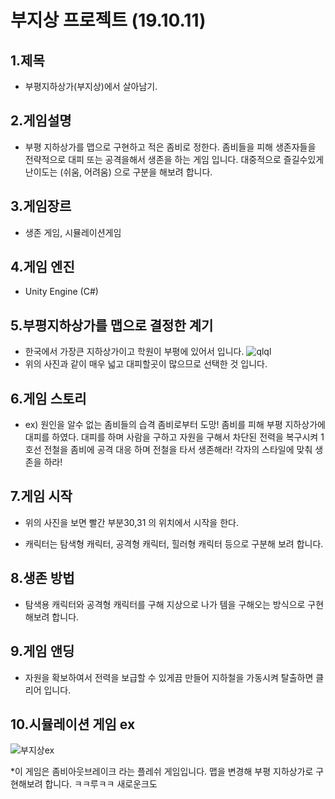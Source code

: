 부지상 프로젝트 (19.10.11)
===
1.제목
---
* 부평지하상가(부지상)에서 살아남기.

2.게임설명
---
* 부평 지하상가를 맵으로 구현하고 적은 좀비로 정한다. 좀비들을 피해 생존자들을 전략적으로 대피 또는 공격을해서 생존을 하는 게임 입니다.
대중적으로 즐길수있게 난이도는 (쉬움, 어려움) 으로 구분을 해보려 합니다. 

3.게임장르
---
* 생존 게임, 시뮬레이션게임

4.게임 엔진
---
* Unity Engine (C#) 

5.부평지하상가를 맵으로 결정한 계기
---
* 한국에서 가장큰 지하상가이고 학원이 부평에 있어서 입니다.
![qlql](https://user-images.githubusercontent.com/54255813/66633626-33a79f80-ec46-11e9-8240-be5ef8e99d57.png)
* 위의 사진과 같이 매우 넓고 대피할곳이 많으므로 선택한 것 입니다.

6.게임 스토리
---
* ex) 원인을 알수 없는 좀비들의 습격 좀비로부터 도망! 좀비를 피해 부평 지하상가에 대피를 하였다. 대피를 하며 사람을 구하고 자원을 구해서 차단된 전력을 복구시켜 1호선 전철을 좀비에 공격 대응 하며 전철을 타서 생존해라! 각자의 스타일에 맞춰 생존을 하라!

7.게임 시작
---
* 위의 사진을 보면 빨간 부분30,31 의 위치에서 시작을 한다.

* 캐릭터는 탐색형 캐릭터, 공격형 캐릭터, 힐러형 캐릭터 등으로 구분해 보려 합니다. 

8.생존 방법
---
* 탐색용 캐릭터와 공격형 캐릭터를 구해 지상으로 나가 템을 구해오는 방식으로 구현 해보려 합니다. 

9.게임 앤딩
---
* 자원을 확보하여서 전력을 보급할 수 있게끔 만들어 지하철을 가동시켜 탈출하면 클리어 입니다.

10.시뮬레이션 게임 ex
---
![부지상ex](https://user-images.githubusercontent.com/54255813/66635681-adda2300-ec4a-11e9-9b51-241d0f7c9cf1.PNG)

*이 게임은 좀비아웃브레이크 라는 플레쉬 게임입니다. 맵을 변경해 부평 지하상가로 구현해보려 합니다.
ㅋㅋ루ㅋㅋ
새로운크도